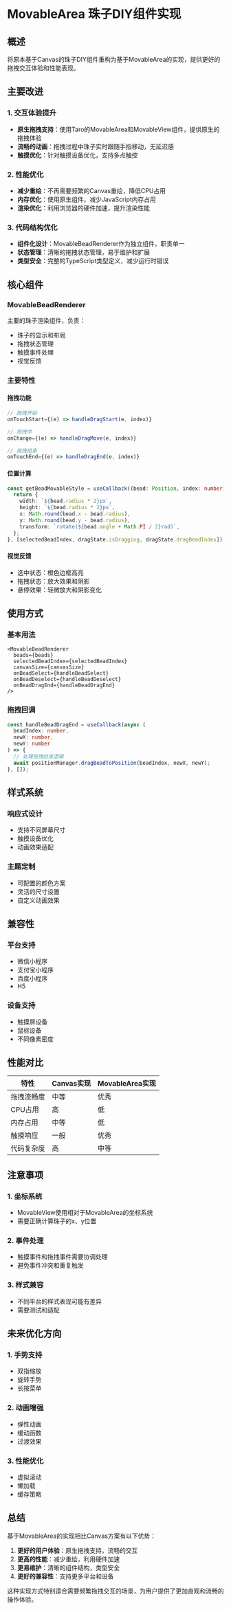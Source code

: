 # MovableArea 珠子DIY组件实现

## 概述

将原本基于Canvas的珠子DIY组件重构为基于MovableArea的实现，提供更好的拖拽交互体验和性能表现。

## 主要改进

### 1. 交互体验提升
- **原生拖拽支持**：使用Taro的MovableArea和MovableView组件，提供原生的拖拽体验
- **流畅的动画**：拖拽过程中珠子实时跟随手指移动，无延迟感
- **触摸优化**：针对触摸设备优化，支持多点触控

### 2. 性能优化
- **减少重绘**：不再需要频繁的Canvas重绘，降低CPU占用
- **内存优化**：使用原生组件，减少JavaScript内存占用
- **渲染优化**：利用浏览器的硬件加速，提升渲染性能

### 3. 代码结构优化
- **组件化设计**：MovableBeadRenderer作为独立组件，职责单一
- **状态管理**：清晰的拖拽状态管理，易于维护和扩展
- **类型安全**：完整的TypeScript类型定义，减少运行时错误

## 核心组件

### MovableBeadRenderer
主要的珠子渲染组件，负责：
- 珠子的显示和布局
- 拖拽状态管理
- 触摸事件处理
- 视觉反馈

### 主要特性

#### 拖拽功能
```typescript
// 拖拽开始
onTouchStart={(e) => handleDragStart(e, index)}

// 拖拽中
onChange={(e) => handleDragMove(e, index)}

// 拖拽结束
onTouchEnd={(e) => handleDragEnd(e, index)}
```

#### 位置计算
```typescript
const getBeadMovableStyle = useCallback((bead: Position, index: number) => {
  return {
    width: `${bead.radius * 2}px`,
    height: `${bead.radius * 2}px`,
    x: Math.round(bead.x - bead.radius),
    y: Math.round(bead.y - bead.radius),
    transform: `rotate(${bead.angle + Math.PI / 2}rad)`,
  };
}, [selectedBeadIndex, dragState.isDragging, dragState.dragBeadIndex]);
```

#### 视觉反馈
- 选中状态：橙色边框高亮
- 拖拽状态：放大效果和阴影
- 悬停效果：轻微放大和阴影变化

## 使用方式

### 基本用法
```tsx
<MovableBeadRenderer
  beads={beads}
  selectedBeadIndex={selectedBeadIndex}
  canvasSize={canvasSize}
  onBeadSelect={handleBeadSelect}
  onBeadDeselect={handleBeadDeselect}
  onBeadDragEnd={handleBeadDragEnd}
/>
```

### 拖拽回调
```typescript
const handleBeadDragEnd = useCallback(async (
  beadIndex: number, 
  newX: number, 
  newY: number
) => {
  // 处理拖拽结束逻辑
  await positionManager.dragBeadToPosition(beadIndex, newX, newY);
}, []);
```

## 样式系统

### 响应式设计
- 支持不同屏幕尺寸
- 触摸设备优化
- 动画效果适配

### 主题定制
- 可配置的颜色方案
- 灵活的尺寸设置
- 自定义动画效果

## 兼容性

### 平台支持
- 微信小程序
- 支付宝小程序
- 百度小程序
- H5

### 设备支持
- 触摸屏设备
- 鼠标设备
- 不同像素密度

## 性能对比

| 特性 | Canvas实现 | MovableArea实现 |
|------|------------|-----------------|
| 拖拽流畅度 | 中等 | 优秀 |
| CPU占用 | 高 | 低 |
| 内存占用 | 中等 | 低 |
| 触摸响应 | 一般 | 优秀 |
| 代码复杂度 | 高 | 中等 |

## 注意事项

### 1. 坐标系统
- MovableView使用相对于MovableArea的坐标系统
- 需要正确计算珠子的x、y位置

### 2. 事件处理
- 触摸事件和拖拽事件需要协调处理
- 避免事件冲突和重复触发

### 3. 样式兼容
- 不同平台的样式表现可能有差异
- 需要测试和适配

## 未来优化方向

### 1. 手势支持
- 双指缩放
- 旋转手势
- 长按菜单

### 2. 动画增强
- 弹性动画
- 缓动函数
- 过渡效果

### 3. 性能优化
- 虚拟滚动
- 懒加载
- 缓存策略

## 总结

基于MovableArea的实现相比Canvas方案有以下优势：

1. **更好的用户体验**：原生拖拽支持，流畅的交互
2. **更高的性能**：减少重绘，利用硬件加速
3. **更易维护**：清晰的组件结构，类型安全
4. **更好的兼容性**：支持更多平台和设备

这种实现方式特别适合需要频繁拖拽交互的场景，为用户提供了更加直观和流畅的操作体验。
